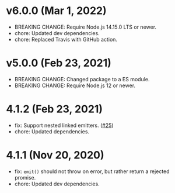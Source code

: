 # v6.0.0 (Mar 1, 2022)

 * BREAKING CHANGE: Require Node.js 14.15.0 LTS or newer.
 * chore: Updated dev dependencies.
 * chore: Replaced Travis with GitHub action.

# v5.0.0 (Feb 23, 2021)

 * BREAKING CHANGE: Changed package to a ES module.
 * BREAKING CHANGE: Require Node.js 12 or newer.

# 4.1.2 (Feb 23, 2021)

 * fix: Support nested linked emitters. ([#25](https://github.com/cb1kenobi/hook-emitter/issues/25))
 * chore: Updated dependencies.

# 4.1.1 (Nov 20, 2020)

 * fix: `emit()` should not throw on error, but rather return a rejected promise.
 * chore: Updated dev dependencies.
